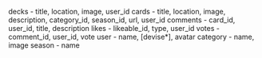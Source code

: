 decks - title, location, image, user_id
cards - title, location, image, description, category_id, season_id, url, user_id
comments - card_id, user_id, title, description
likes - likeable_id, type, user_id
votes - comment_id, user_id, vote
user - name, [devise*], avatar
category - name, image
season - name